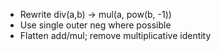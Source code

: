 ﻿- Rewrite div(a,b) → mul(a, pow(b, -1))
- Use single outer neg where possible
- Flatten add/mul; remove multiplicative identity
